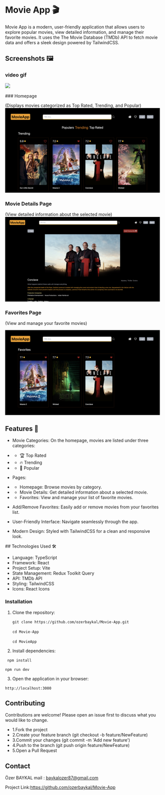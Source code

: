 # Movie App 🎬

Movie App is a modern, user-friendly application that allows users to explore popular movies, view detailed information, and manage their favorite movies. It uses the The Movie Database (TMDb) API to fetch movie data and offers a sleek design powered by TailwindCSS.

## Screenshots 🖼️

### video gif

![](./src/assets/images/screenrecord.gif)

### Homepage

(Displays movies categorized as Top Rated, Trending, and Popular)
![](./src/assets/images/mainpage.png)

### Movie Details Page

(View detailed information about the selected movie)
![](./src/assets/images/detailpage.png)

### Favorites Page

(View and manage your favorite movies)

![](./src/assets/images/favoritepage.png)

## Features 🌟

- Movie Categories:
  On the homepage, movies are listed under three categories:

- - 🏆 Top Rated
- - 🔥 Trending
- - 🌟 Popular
- Pages:

- - Homepage: Browse movies by category.
- - Movie Details: Get detailed information about a selected movie.
- - Favorites: View and manage your list of favorite movies.
- Add/Remove Favorites: Easily add or remove movies from your favorites list.

- User-Friendly Interface: Navigate seamlessly through the app.

- Modern Design: Styled with TailwindCSS for a clean and responsive look.

## Technologies Used 🛠️

- Language: TypeScript
- Framework: React
- Project Setup: Vite
- State Management: Redux Toolkit Query
- API: TMDb API
- Styling: TailwindCSS
- Icons: React Icons

### Installation

1. Clone the repository:

   ```
   git clone https://github.com/ozerbaykal/Movie-App.git

   cd Movie-App

   cd MovieApp

   ```

2. Install dependencies:

```
 npm install

```

```
npm run dev
```

3.  Open the application in your browser:

```
http://localhost:3000

```

## Contributing

Contributions are welcome! Please open an issue first to discuss what you would like to change.

- 1.Fork the project
- 2.Create your feature branch (git checkout -b feature/NewFeature)
- 3.Commit your changes (git commit -m 'Add new feature')
- 4.Push to the branch (git push origin feature/NewFeature)
- 5.Open a Pull Request

<h2>Contact</h2>

Özer BAYKAL mail : baykalozer87@gmail.com

Project Link:https://github.com/ozerbaykal/Movie-App
